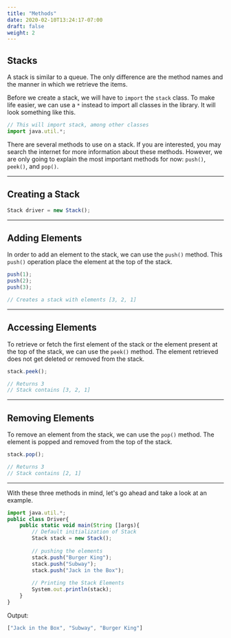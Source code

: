 ```yaml
---
title: "Methods"
date: 2020-02-10T13:24:17-07:00
draft: false
weight: 2
--- 
```


## Stacks

A stack is similar to a queue. The only difference are the method names and the manner in which we retrieve the items.

Before we create a stack, we will have to `import` the `stack` class. To make life easier, we can use a `*` instead to import all classes in the library. It will look something like this.

```js javascript
// This will import stack, among other classes
import java.util.*;
```
There are several methods to use on a stack. If you are interested, you may search the internet for more information about these methods. However, we are only going to explain the most important methods for now: `push()`, `peek()`, and `pop()`.

<hr>

## Creating a Stack
    
```js javascript
Stack driver = new Stack();
```

<hr>

## Adding Elements

In order to add an element to the stack, we can use the `push()` method. This `push()` operation place the element at the top of the stack.

```js javascript
push(1);
push(2);
push(3);

// Creates a stack with elements [3, 2, 1]
```

<hr>

## Accessing Elements

To retrieve or fetch the first element of the stack or the element present at the top of the stack, we can use the `peek()` method. The element retrieved does not get deleted or removed from the stack.

```js javascript
stack.peek();

// Returns 3
// Stack contains [3, 2, 1]
```

<hr>

## Removing Elements 

To remove an element from the stack, we can use the `pop()` method. The element is popped and removed from the top of the stack.

```js javascript
stack.pop();

// Returns 3
// Stack contains [2, 1]
```

<hr>

With these three methods in mind, let's go ahead and take a look at an example.

```js javascript
import java.util.*;
public class Driver{
    public static void main(String []args){
        // Default initialization of Stack 
        Stack stack = new Stack(); 
  
        // pushing the elements 
        stack.push("Burger King"); 
        stack.push("Subway"); 
        stack.push("Jack in the Box"); 
  
        // Printing the Stack Elements 
        System.out.println(stack); 
    }
}
```

Output:

```js javascript
["Jack in the Box", "Subway", "Burger King"]
```

